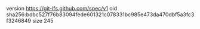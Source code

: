 version https://git-lfs.github.com/spec/v1
oid sha256:bdbc527f76b83094fede601321c078331bc985e473da470dbf5a3fc3f3246849
size 245
